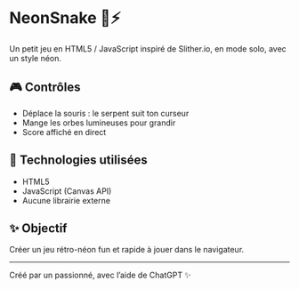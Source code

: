 # NeonSnake 🐍⚡

Un petit jeu en HTML5 / JavaScript inspiré de Slither.io, en mode solo, avec un style néon.

## 🎮 Contrôles
- Déplace la souris : le serpent suit ton curseur
- Mange les orbes lumineuses pour grandir
- Score affiché en direct

## 🌈 Technologies utilisées
- HTML5
- JavaScript (Canvas API)
- Aucune librairie externe

## ✨ Objectif
Créer un jeu rétro-néon fun et rapide à jouer dans le navigateur.

---

Créé par un passionné, avec l’aide de ChatGPT ✨
